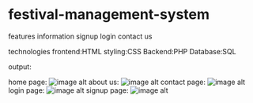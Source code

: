 # festival-management-system


features
information
signup
login
contact us

technologies
frontend:HTML
styling:CSS
Backend:PHP
Database:SQL

output:

home page:
![image alt](![image](https://github.com/user-attachments/assets/ed7a98ab-4e00-4c5b-a22f-b1db19133a0e)
)
about us:
![image alt](![image](https://github.com/user-attachments/assets/02e5ef7e-98b5-4ae1-91bd-017dd422a6f1)
)
contact page:
![image alt](![image](https://github.com/user-attachments/assets/addda578-75a3-4d6f-a450-8eb90d821cde)
)
login page:
![image alt](![image](https://github.com/user-attachments/assets/a56c45f5-ece6-4025-b716-99b36c11444c)
)
signup page:
![image alt](![image](https://github.com/user-attachments/assets/2b9a563b-4023-4745-b6e6-cfb18d31b470)
)
